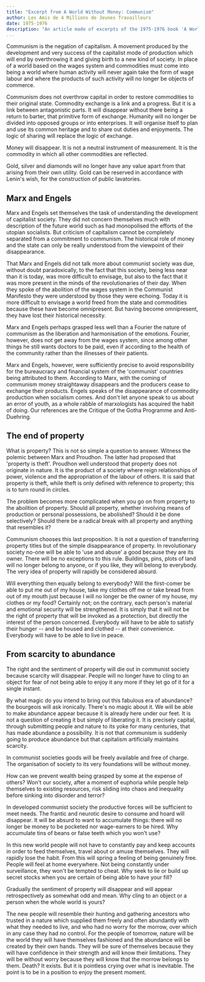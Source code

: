 ```yaml
---
title: "Excerpt from A World Without Money: Communism"
author: Les Amis de 4 Millions de Jeunes Travailleurs
date: 1975-1976
description: "An article made of excerpts of the 1975-1976 book 'A World Without Money' ('Un Monde Sans Argent: Le Communisme'). Translation and article by Socialist Party of Great Britain, published in their publication Socialist Standard in July 1979. Originally posted online, with the SPGB's introduction, at <http://oocities.org/~johngray/stanmond.htm>. Another translation of this section, with slightly different wording, is also available on redtexts as part of the full 'A World Without Money'"
...
```


Communism is the negation of capitalism. A movement produced by the development and very success of the capitalist mode of production which will end by overthrowing it and giving birth to a new kind of society. In place of a world based on the wages system and commodities must come into being a world where human activity will never again take the form of wage labour and where the products of such activity will no longer be objects of commerce.

Communism does not overthrow capital in order to restore commodities to their original state. Commodity exchange is a link and a progress. But it is a link between antagonistic parts. It will disappear without there being a return to barter, that primitive form of exchange. Humanity will no longer be divided into opposed groups or into enterprises. It will organise itself to plan and use its common heritage and to share out duties and enjoyments. The logic of sharing will replace the logic of exchange.

Money will disappear. It is not a neutral instrument of measurement. It is the commodity in which all other commodities are reflected.

Gold, silver and diamonds will no longer have any value apart from that arising from their own utility. Gold can be reserved in accordance with Lenin's wish, for the construction of public lavatories.

## Marx and Engels

Marx and Engels set themselves the task of understanding the development of capitalist society. They did not concern themselves much with description of the future world such as had monopolised the efforts of the utopian socialists. But criticism of capitalism cannot be completely separated from a commitment to communism. The historical role of money and the state can only be really understood from the viewpoint of their disappearance.

That Marx and Engels did not talk more about communist society was due, without doubt paradoxically, to the fact that this society, being less near than it is today, was more difficult to envisage, but also to the fact that it was more present in the minds of the revolutionaries of their day. When they spoke of the abolition of the wages system in the Communist Manifesto they were understood by those they were echoing. Today it is more difficult to envisage a world freed from the state and commodities because these have become omnipresent. But having become omnipresent, they have lost their historical necessity.

Marx and Engels perhaps grasped less well than a Fourier the nature of communism as the liberation and harmonisation of the emotions. Fourier, however, does not get away from the wages system, since among other things he still wants doctors to be paid, even if according to the health of the community rather than the illnesses of their patients.

Marx and Engels, however, were sufficiently precise to avoid responsibility for the bureaucracy and financial system of the 'communist' countries being attributed to them. According to Marx, with the coming of communism money straightaway disappears and the producers cease to exchange their products. Engels speaks of the disappearance of commodity production when socialism comes. And don't let anyone speak to us about an error of youth, as a whole rabble of marxologists has acquired the habit of doing. Our references are the Critique of the Gotha Programme and Anti-Duehring.

## The end of property

What is property? This is not so simple a question to answer. Witness the polemic between Marx and Proudhon. The latter had proposed that 'property is theft'. Proudhon well understood that property does not originate in nature. It is the product of a society where reign relationships of power, violence and the appropriation of the labour of others. It is said that property is theft, while theft is only defined with reference to property; this is to turn round in circles.

The problem becomes more complicated when you go on from property to the abolition of property. Should all property, whether involving means of production or personal possessions, be abolished? Should it be done selectively? Should there be a radical break with all property and anything that resembles it?

Communism chooses this last proposition. It is not a question of transferring property titles but of the simple disappearance of property. In revolutionary society no-one will be able to 'use and abuse' a good because they are its owner. There will be no exceptions to this rule. Buildings, pins, plots of land will no longer belong to anyone, or if you like, they will belong to everybody. The very idea of property will rapidly be considered absurd.

Will everything then equally belong to everybody? Will the first-comer be able to put me out of my house, take my clothes off me or take bread from out of my mouth just because I will no longer be the owner of my house, my clothes or my food? Certainly not; on the contrary, each person's material and emotional security will be strengthened. It is simply that it will not be the right of property that will be invoked as a protection, but directly the interest of the person concerned. Everybody will have to be able to satisfy their hunger -- and be housed and clothed -- at their convenience. Everybody will have to be able to live in peace.

## From scarcity to abundance

The right and the sentiment of property will die out in communist society because scarcity will disappear. People will no longer have to cling to an object for fear of not being able to enjoy it any more if they let go of it for a single instant.

By what magic do you intend to bring out this fabulous era of abundance? the bourgeois will ask ironically. There's no magic about it. We will be able to make abundance appear because it is already here under our feet. It is not a question of creating it but simply of liberating it. It is precisely capital, through submitting people and nature to its yoke for many centuries, that has made abundance a possibility. It is not that communism is suddenly going to produce abundance but that capitalism artificially maintains scarcity.

In communist societies goods will be freely available and free of charge. The organisation of society to its very foundations will be without money.

How can we prevent wealth being grasped by some at the expense of others? Won't our society, after a moment of euphoria while people help themselves to existing resources, risk sliding into chaos and inequality before sinking into disorder and terror?

In developed communist society the productive forces will be sufficient to meet needs. The frantic and neurotic desire to consume and hoard will disappear. It will be absurd to want to accumulate things: there will no longer be money to be pocketed nor wage-earners to be hired. Why accumulate tins of beans or false teeth which you won't use?

In this new world people will not have to constantly pay and keep accounts in order to feed themselves, travel about or amuse themselves. They will rapidly lose the habit. From this will spring a feeling of being genuinely free. People will feel at home everywhere. Not being constantly under surveillance, they won't be tempted to cheat. Why seek to lie or build up secret stocks when you are certain of being able to have your fill?

Gradually the sentiment of property will disappear and will appear retrospectively as somewhat odd and mean. Why cling to an object or a person when the whole world is yours?

The new people will resemble their hunting and gathering ancestors who trusted in a nature which supplied them freely and often abundantly with what they needed to live, and who had no worry for the morrow, over which in any case they had no control. For the people of tomorrow, nature will be the world they will have themselves fashioned and the abundance will be created by their own hands. They will be sure of themselves because they will have confidence in their strength and will know their limitations. They will be without worry because they will know that the morrow belongs to them. Death? It exists. But it is pointless crying over what is inevitable. The point is to be in a position to enjoy the present moment.
